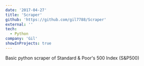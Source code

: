 ```yaml
---
date: '2017-04-27'
title: 'Scraper'
github: 'https://github.com/gil7788/Scraper'
external: ''
tech:
  - Python
company: 'Gil'
showInProjects: true
---
```


Basic python scraper of Standard & Poor's 500 Index (S&P500)
